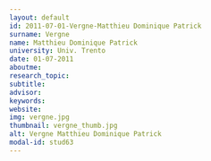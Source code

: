 ```yaml
---
layout: default 
id: 2011-07-01-Vergne-Matthieu Dominique Patrick
surname: Vergne
name: Matthieu Dominique Patrick
university: Univ. Trento
date: 01-07-2011
aboutme: 
research_topic: 
subtitle: 
advisor: 
keywords: 
website: 
img: vergne.jpg
thumbnail: vergne_thumb.jpg
alt: Vergne Matthieu Dominique Patrick
modal-id: stud63
---
```

